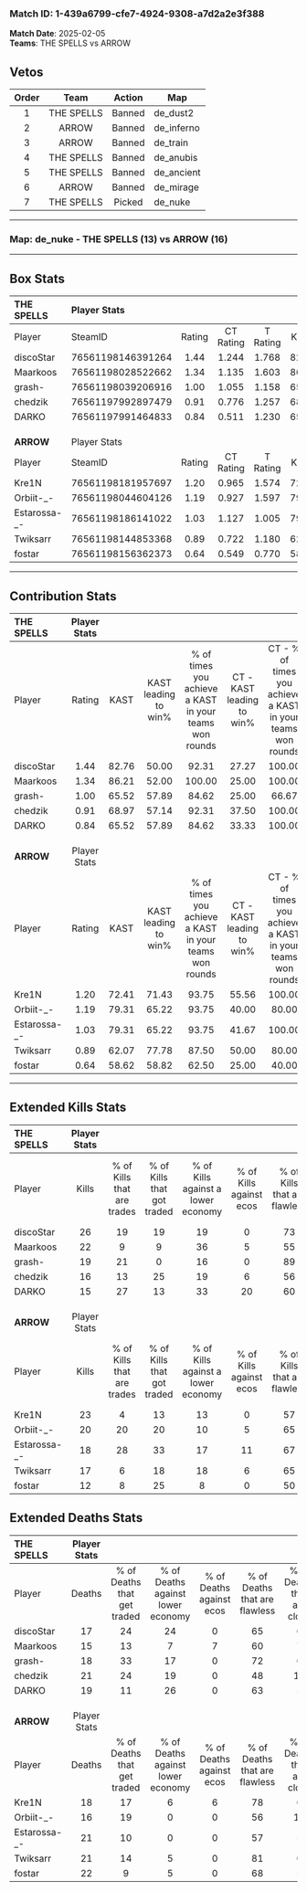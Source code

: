 ### Match ID: 1-439a6799-cfe7-4924-9308-a7d2a2e3f388  
**Match Date**: 2025-02-05  
**Teams**: THE SPELLS vs ARROW  

## Vetos  

| Order | Team | Action | Map |
| :---: | :--: | :----: | --- |
| 1 | THE SPELLS | Banned | de_dust2 |
| 2 | ARROW | Banned | de_inferno |
| 3 | ARROW | Banned | de_train |
| 4 | THE SPELLS | Banned | de_anubis |
| 5 | THE SPELLS | Banned | de_ancient |
| 6 | ARROW | Banned | de_mirage |
| 7 | THE SPELLS | Picked | de_nuke |

---  

### **Map**: de_nuke - THE SPELLS (13) vs ARROW (16)  
---  

## Box Stats  

| **THE SPELLS** | Player Stats      |        |           |          |       |      |       |         |        |      |     |
| :- | :- | :-: | :-: | :-: | :-: | :-: | :-: | :-: | :-: | :-: | :-: |
| Player         | SteamID           | Rating | CT Rating | T Rating | KAST  | ADR  | Kills | Assists | Deaths | K/D  | HS% |
| discoStar      | 76561198146391264 |  1.44  |   1.244   |  1.768   | 82.76 | 92.6 |  26   |    5    |   17   | 1.53 | 73  |
| Maarkoos       | 76561198028522662 |  1.34  |   1.135   |  1.603   | 86.21 | 79.2 |  22   |    4    |   15   | 1.47 | 22  |
| grash-         | 76561198039206916 |  1.00  |   1.055   |  1.158   | 65.52 | 67.5 |  19   |    2    |   18   | 1.06 | 68  |
| chedzik        | 76561197992897479 |  0.91  |   0.776   |  1.257   | 68.97 | 71.2 |  16   |    7    |   21   | 0.76 | 62  |
| DARKO          | 76561197991464833 |  0.84  |   0.511   |  1.230   | 65.52 | 56.0 |  15   |    8    |   19   | 0.79 | 46  |
|                |                   |        |           |          |       |      |       |         |        |      |     |
|                |                   |        |           |          |       |      |       |         |        |      |     |
|                |                   |        |           |          |       |      |       |         |        |      |     |
| **ARROW**      | Player Stats      |        |           |          |       |      |       |         |        |      |     |
| Player         | SteamID           | Rating | CT Rating | T Rating | KAST  | ADR  | Kills | Assists | Deaths | K/D  | HS% |
| Kre1N          | 76561198181957697 |  1.20  |   0.965   |  1.574   | 72.41 | 74.3 |  23   |    6    |   18   | 1.28 | 43  |
| Orbiit-_-      | 76561198044604126 |  1.19  |   0.927   |  1.597   | 79.31 | 75.3 |  20   |    3    |   16   | 1.25 | 55  |
| Estarossa-_-   | 76561198186141022 |  1.03  |   1.127   |  1.005   | 79.31 | 66.5 |  18   |    8    |   21   | 0.86 | 44  |
| Twiksarr       | 76561198144853368 |  0.89  |   0.722   |  1.180   | 62.07 | 71.8 |  17   |    6    |   21   | 0.81 | 29  |
| fostar         | 76561198156362373 |  0.64  |   0.549   |  0.770   | 58.62 | 52.8 |  12   |    7    |   22   | 0.55 | 41  |
---  

## Contribution Stats  

| **THE SPELLS** | Player Stats |       |                      |                                                        |                           |                                                             |                          |                                                            |
| :- | :-: | :-: | :-: | :-: | :-: | :-: | :-: | :-: |
| Player         |    Rating    | KAST  | KAST leading to win% | % of times you achieve a KAST in your teams won rounds | CT - KAST leading to win% | CT - % of times you achieve a KAST in your teams won rounds | T - KAST leading to win% | T - % of times you achieve a KAST in your teams won rounds |
| discoStar      |     1.44     | 82.76 |        50.00         |                         92.31                          |           27.27           |                           100.00                            |          69.23           |                           90.00                            |
| Maarkoos       |     1.34     | 86.21 |        52.00         |                         100.00                         |           25.00           |                           100.00                            |          76.92           |                           100.00                           |
| grash-         |     1.00     | 65.52 |        57.89         |                         84.62                          |           25.00           |                            66.67                            |          81.82           |                           90.00                            |
| chedzik        |     0.91     | 68.97 |        57.14         |                         92.31                          |           37.50           |                           100.00                            |          69.23           |                           90.00                            |
| DARKO          |     0.84     | 65.52 |        57.89         |                         84.62                          |           33.33           |                           100.00                            |          80.00           |                           80.00                            |
|                |              |       |                      |                                                        |                           |                                                             |                          |                                                            |
|                |              |       |                      |                                                        |                           |                                                             |                          |                                                            |
|                |              |       |                      |                                                        |                           |                                                             |                          |                                                            |
| **ARROW**      | Player Stats |       |                      |                                                        |                           |                                                             |                          |                                                            |
| Player         |    Rating    | KAST  | KAST leading to win% | % of times you achieve a KAST in your teams won rounds | CT - KAST leading to win% | CT - % of times you achieve a KAST in your teams won rounds | T - KAST leading to win% | T - % of times you achieve a KAST in your teams won rounds |
| Kre1N          |     1.20     | 72.41 |        71.43         |                         93.75                          |           55.56           |                           100.00                            |          83.33           |                           90.91                            |
| Orbiit-_-      |     1.19     | 79.31 |        65.22         |                         93.75                          |           40.00           |                            80.00                            |          84.62           |                           100.00                           |
| Estarossa-_-   |     1.03     | 79.31 |        65.22         |                         93.75                          |           41.67           |                           100.00                            |          90.91           |                           90.91                            |
| Twiksarr       |     0.89     | 62.07 |        77.78         |                         87.50                          |           50.00           |                            80.00                            |          100.00          |                           90.91                            |
| fostar         |     0.64     | 58.62 |        58.82         |                         62.50                          |           25.00           |                            40.00                            |          88.89           |                           72.73                            |
---  

## Extended Kills Stats  

| **THE SPELLS** | Player Stats |                            |                            |                                    |                         |                              |                                 |                                       |                    |           |
| :- | :-: | :-: | :-: | :-: | :-: | :-: | :-: | :-: | :-: | :-: |
| Player         |    Kills     | % of Kills that are trades | % of Kills that got traded | % of Kills against a lower economy | % of Kills against ecos | % of Kills that are flawless | % of Kills that are close duels | % of Kills that are assisted by flash | Pistol Round Kills | AWP Kills |
| discoStar      |      26      |             19             |             19             |                 19                 |            0            |              73              |                0                |                   4                   |         3          |     0     |
| Maarkoos       |      22      |             9              |             9              |                 36                 |            5            |              55              |                5                |                   0                   |         1          |     9     |
| grash-         |      19      |             21             |             0              |                 16                 |            0            |              89              |                5                |                   0                   |         2          |     0     |
| chedzik        |      16      |             13             |             25             |                 19                 |            6            |              56              |               13                |                   6                   |         3          |     0     |
| DARKO          |      15      |             27             |             13             |                 33                 |           20            |              60              |                7                |                   0                   |         1          |     0     |
|                |              |                            |                            |                                    |                         |                              |                                 |                                       |                    |           |
|                |              |                            |                            |                                    |                         |                              |                                 |                                       |                    |           |
|                |              |                            |                            |                                    |                         |                              |                                 |                                       |                    |           |
| **ARROW**      | Player Stats |                            |                            |                                    |                         |                              |                                 |                                       |                    |           |
| Player         |    Kills     | % of Kills that are trades | % of Kills that got traded | % of Kills against a lower economy | % of Kills against ecos | % of Kills that are flawless | % of Kills that are close duels | % of Kills that are assisted by flash | Pistol Round Kills | AWP Kills |
| Kre1N          |      23      |             4              |             13             |                 13                 |            0            |              57              |               13                |                   0                   |         2          |    10     |
| Orbiit-_-      |      20      |             20             |             20             |                 10                 |            5            |              65              |                0                |                  10                   |         0          |     0     |
| Estarossa-_-   |      18      |             28             |             33             |                 17                 |           11            |              67              |                6                |                   0                   |         0          |     0     |
| Twiksarr       |      17      |             6              |             18             |                 18                 |            6            |              65              |                6                |                   6                   |         0          |     0     |
| fostar         |      12      |             8              |             25             |                 8                  |            0            |              50              |               17                |                   0                   |         0          |     0     |
## Extended Deaths Stats  

| **THE SPELLS** | Player Stats |                             |                                   |                          |                               |                            |                           |               |
| :- | :-: | :-: | :-: | :-: | :-: | :-: | :-: | :-: |
| Player         |    Deaths    | % of Deaths that get traded | % of Deaths against lower economy | % of Deaths against ecos | % of Deaths that are flawless | % of Deaths that are close | % of Deaths while blinded | Deaths to AWP |
| discoStar      |      17      |             24              |                24                 |            0             |              65               |             6              |             6             |       1       |
| Maarkoos       |      15      |             13              |                 7                 |            7             |              60               |             7              |             0             |       1       |
| grash-         |      18      |             33              |                17                 |            0             |              72               |             6              |             6             |       2       |
| chedzik        |      21      |             24              |                19                 |            0             |              48               |             14             |             0             |       3       |
| DARKO          |      19      |             11              |                26                 |            0             |              63               |             5              |             5             |       3       |
|                |              |                             |                                   |                          |                               |                            |                           |               |
|                |              |                             |                                   |                          |                               |                            |                           |               |
|                |              |                             |                                   |                          |                               |                            |                           |               |
| **ARROW**      | Player Stats |                             |                                   |                          |                               |                            |                           |               |
| Player         |    Deaths    | % of Deaths that get traded | % of Deaths against lower economy | % of Deaths against ecos | % of Deaths that are flawless | % of Deaths that are close | % of Deaths while blinded | Deaths to AWP |
| Kre1N          |      18      |             17              |                 6                 |            6             |              78               |             6              |             0             |       1       |
| Orbiit-_-      |      16      |             19              |                 0                 |            0             |              56               |             13             |             6             |       1       |
| Estarossa-_-   |      21      |             10              |                 0                 |            0             |              57               |             5              |             0             |       1       |
| Twiksarr       |      21      |             14              |                 5                 |            0             |              81               |             0              |             5             |       3       |
| fostar         |      22      |              9              |                 5                 |            0             |              68               |             5              |             0             |       3       |
